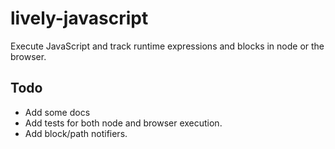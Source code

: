 # lively-javascript

Execute JavaScript and track runtime expressions and blocks in node or the browser.

## Todo

- Add some docs
- Add tests for both node and browser execution. 
- Add block/path notifiers.
